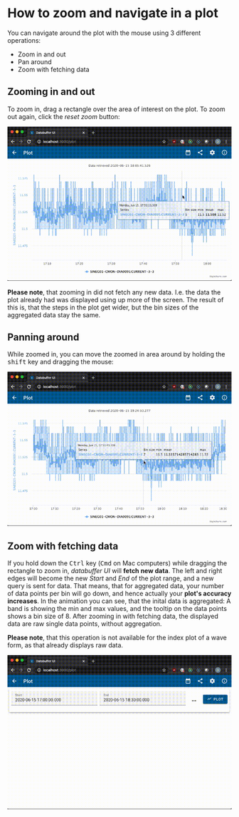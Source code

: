 # How to zoom and navigate in a plot

You can navigate around the plot with the mouse using 3 different operations:

- Zoom in and out
- Pan around
- Zoom with fetching data

## Zooming in and out

To zoom in, drag a rectangle over the area of interest on the plot. To zoom out again, click the _reset zoom_ button:

![zoom in and out](../images/zoom_in_and_out.gif)

**Please note**, that zooming in did not fetch any new data. I.e. the data the plot already had was displayed using up more of the screen. The result of this is, that the steps in the plot get wider, but the bin sizes of the aggregated data stay the same.

## Panning around

While zoomed in, you can move the zoomed in area around by holding the <kbd>shift</kbd> key and dragging the mouse:

![zooming and panning](../images/zoom_and_pan.gif)

## Zoom with fetching data

If you hold down the <kbd>Ctrl</kbd> key (<kbd>Cmd</kbd> on Mac computers) while dragging the rectangle to zoom in, _databuffer UI_ will **fetch new data**. The left and right edges will become the new _Start_ and _End_ of the plot range, and a new query is sent for data. That means, that for aggregated data, your number of data points per bin will go down, and hence actually your **plot's accuracy increases**. In the animation you can see, that the inital data is aggregated: A band is showing the min and max values, and the tooltip on the data points shows a bin size of 8. After zooming in with fetching data, the displayed data are raw single data points, without aggregation.

**Please note**, that this operation is not available for the index plot of a wave form, as that already displays raw data.

![zoom with fetch](../images/zoom_with_fetch.gif)

